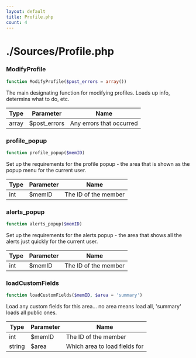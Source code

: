 ```yaml
---
layout: default
title: Profile.php
count: 4
---
```


# ./Sources/Profile.php

### ModifyProfile

```php
function ModifyProfile($post_errors = array())
```
The main designating function for modifying profiles. Loads up info, determins what to do, etc.



Type|Parameter|Name
---|---|---
array|$post_errors|Any errors that occurred

### profile_popup

```php
function profile_popup($memID)
```
Set up the requirements for the profile popup - the area that is shown as the popup menu for the current user.



Type|Parameter|Name
---|---|---
int|$memID|The ID of the member

### alerts_popup

```php
function alerts_popup($memID)
```
Set up the requirements for the alerts popup - the area that shows all the alerts just quickly for the current user.



Type|Parameter|Name
---|---|---
int|$memID|The ID of the member

### loadCustomFields

```php
function loadCustomFields($memID, $area = 'summary')
```
Load any custom fields for this area... no area means load all, 'summary' loads all public ones.



Type|Parameter|Name
---|---|---
int|$memID|The ID of the member
string|$area|Which area to load fields for

